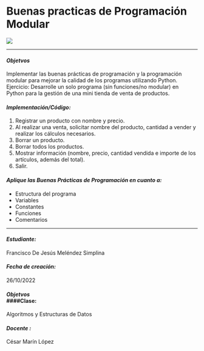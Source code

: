 # Buenas practicas de Programación Modular

![](https://cosasdedevs.com/media/posts/photos/python-39-nuevas-caracteristicas.jpg)

---

#### *<div>Objetvos</div>*  
Implementar las buenas prácticas de programación y la programación modular para mejorar la calidad de los programas utilizando Python.
Ejercicio: Desarrolle un solo programa (sin funciones/no modular) en Python para la gestión de una mini tienda de venta de productos.

#### *<div>Implementación/Código:</div>* 
1. Registrar un producto con nombre y precio.
2. Al realizar una venta, solicitar nombre del producto, cantidad a vender  y realizar los cálculos necesarios.
3. Borrar un producto.
4. Borrar todos los productos.
5. Mostrar información (nombre, precio, cantidad vendida e importe de los artículos, además del total).
6. Salir.

#### *<div>Aplique las Buenas Prácticas de Programación en cuanto a:</div>* 
- Estructura del programa
- Variables
- Constantes
- Funciones
- Comentarios

---
#### *<div>Estudiante:</div>* 
Francisco De Jesús Meléndez Simplina

#### *<div>Fecha de creación:</div>* 
26/10/2022
#### *<div>Objetvos</div>* ####Clase:
Algoritmos y Estructuras de Datos

#### *<div>Docente :</div>*  
César Marín López
